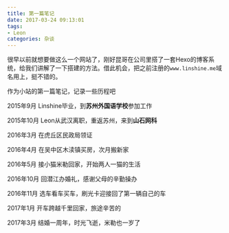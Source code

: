 ```yaml
---
title: 第一篇笔记
date: 2017-03-24 09:13:01
tags: 
- Leon
categories: 杂谈
---
```


很早以前就想要做这么一个网站了，刚好昆哥在公司里搭了一套Hexo的博客系统，给我们讲解了一下搭建的方法。借此机会，把之前注册的`www.linshine.me`域名用上，挺不错的。

作为小站的第一篇笔记，记录一些历程吧

<!-- more -->

2015年9月  Linshine毕业，到**苏州外国语学校**参加工作

2015年10月  Leon从武汉离职，重返苏州，来到**山石网科**

2016年3月  在虎丘区民政局领证

2016年4月  在吴中区木渎镇买房，次月搬新家

2016年5月  接小猫米勒回家，开始两人一猫的生活

2016年10月  回潜江办婚礼，感谢父母的辛勤操办

2016年11月  选车看车买车，刷光卡迎接回了第一辆自己的车

2017年1月  开车跨越千里回家，旅途辛苦的

2017年3月  结婚一周年，时光飞逝，米勒也一岁了
